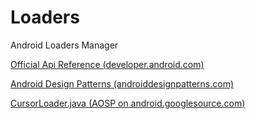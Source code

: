 # Loaders
Android Loaders Manager

[Official Api Reference (developer.android.com)](https://developer.android.com/reference/android/content/AsyncTaskLoader.html)

[Android Design Patterns (androiddesignpatterns.com)](http://www.androiddesignpatterns.com/2012/08/implementing-loaders.html#implementing-the-loader)

[CursorLoader.java (AOSP on android.googlesource.com)](https://android.googlesource.com/platform/frameworks/base/+/master/core/java/android/content/CursorLoader.java)
